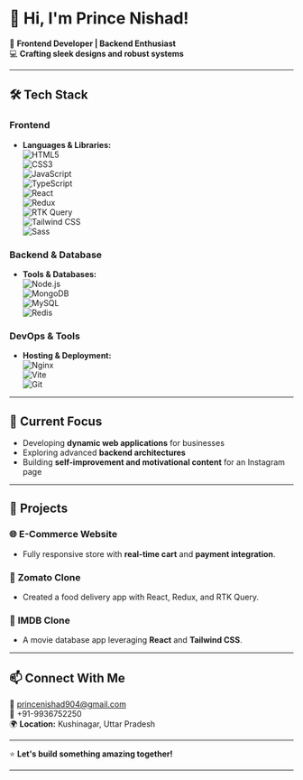 # 👋 Hi, I'm Prince Nishad!  

🌟 **Frontend Developer | Backend Enthusiast**  
💻 **Crafting sleek designs and robust systems**  

---

## 🛠️ **Tech Stack**  

### **Frontend**  
- **Languages & Libraries:**  
  ![HTML5](https://img.shields.io/badge/-HTML5-E34F26?logo=html5&logoColor=white)  
  ![CSS3](https://img.shields.io/badge/-CSS3-1572B6?logo=css3&logoColor=white)  
  ![JavaScript](https://img.shields.io/badge/-JavaScript-F7DF1E?logo=javascript&logoColor=black)  
  ![TypeScript](https://img.shields.io/badge/-TypeScript-3178C6?logo=typescript&logoColor=white)  
  ![React](https://img.shields.io/badge/-React-61DAFB?logo=react&logoColor=black)  
  ![Redux](https://img.shields.io/badge/-Redux-764ABC?logo=redux&logoColor=white)  
  ![RTK Query](https://img.shields.io/badge/-RTK--Query-FF9900?logo=redux&logoColor=white)  
  ![Tailwind CSS](https://img.shields.io/badge/-Tailwind_CSS-06B6D4?logo=tailwindcss&logoColor=white)  
  ![Sass](https://img.shields.io/badge/-Sass-CC6699?logo=sass&logoColor=white)  

### **Backend & Database**  
- **Tools & Databases:**  
  ![Node.js](https://img.shields.io/badge/-Node.js-339933?logo=node.js&logoColor=white)  
  ![MongoDB](https://img.shields.io/badge/-MongoDB-47A248?logo=mongodb&logoColor=white)  
  ![MySQL](https://img.shields.io/badge/-MySQL-4479A1?logo=mysql&logoColor=white)  
  ![Redis](https://img.shields.io/badge/-Redis-DC382D?logo=redis&logoColor=white)  

### **DevOps & Tools**  
- **Hosting & Deployment:**  
  ![Nginx](https://img.shields.io/badge/-Nginx-009639?logo=nginx&logoColor=white)  
  ![Vite](https://img.shields.io/badge/-Vite-646CFF?logo=vite&logoColor=white)  
  ![Git](https://img.shields.io/badge/-Git-F05032?logo=git&logoColor=white)  

---

## 🌱 **Current Focus**  
- Developing **dynamic web applications** for businesses  
- Exploring advanced **backend architectures**  
- Building **self-improvement and motivational content** for an Instagram page  

---

## 💼 **Projects**  
### 🌐 **E-Commerce Website**  
- Fully responsive store with **real-time cart** and **payment integration**.  

### 🍴 **Zomato Clone**  
- Created a food delivery app with React, Redux, and RTK Query.  

### 🎥 **IMDB Clone**  
- A movie database app leveraging **React** and **Tailwind CSS**.  

---

## 📫 **Connect With Me**  
📧 [princenishad904@gmail.com](mailto:princenishad904@gmail.com)  
📱 +91-9936752250  
🌍 **Location:** Kushinagar, Uttar Pradesh  

---

⭐ **Let's build something amazing together!**  

---  
